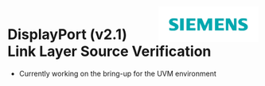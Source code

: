 <img src="./Pictures/Siemens_logo.png" alt="Description" width="200" style="float: right; margin-left: 10px;" />

# DisplayPort (v2.1) Link Layer Source Verification

- Currently working on the bring-up for the UVM environment